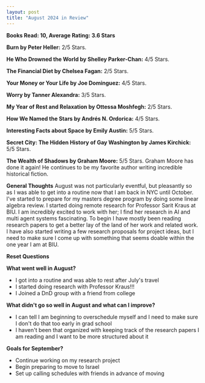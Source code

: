 ```yaml
---
layout: post
title: "August 2024 in Review"
---
```


**Books Read: 10, Average Rating: 3.6 Stars**

**Burn by Peter Heller:**  2/5 Stars.

**He Who Drowned the World by Shelley Parker-Chan:**  4/5 Stars.

**The Financial Diet by Chelsea Fagan:**  2/5 Stars.

**Your Money or Your Life by Joe Dominguez:**  4/5 Stars. 

**Worry by Tanner Alexandra:**  3/5 Stars.

**My Year of Rest and Relaxation by Ottessa Moshfegh:**  2/5 Stars.

**How We Named the Stars by Andrés N. Ordorica:**  4/5 Stars.

**Interesting Facts about Space by Emily Austin:**  5/5 Stars.

**Secret City: The Hidden History of Gay Washington by James Kirchick:**  5/5 Stars.

**The Wealth of Shadows by Graham Moore:**  5/5 Stars. Graham Moore has done it again! He continues to be my favorite author writing incredible historical fiction. 


**General Thoughts**
August was not particularly eventful, but pleasantly so as I was able to get into a routine now that I am back in NYC until October. I've started to prepare for my masters degree program by doing some linear algebra review. I started doing remote research for Professor Sarit Kraus at BIU. I am incredibly excited to work with her; I find her research in AI and multi agent systems fascinating. To begin I have mostly been reading research papers to get a better lay of the land of her work and related work. I have also started writing a few research proposals for project ideas, but I need to make sure I come up with something that seems doable within the one year I am at BIU. 

**Reset Questions**

**What went well in August?**
- I got into a routine and was able to rest after July's travel
- I started doing research with Professor Kraus!!!
- I Joined a DnD group with a friend from college

**What didn't go so well in August and what can I improve?**
- I can tell I am beginning to overschedule myself and I need to make sure I don't do that too early in grad school
- I haven't been that organized with keeping track of the research papers I am reading and I want to be more structured about it

**Goals for September?**
- Continue working on my research project
- Begin preparing to move to Israel
- Set up calling schedules with friends in advance of moving

